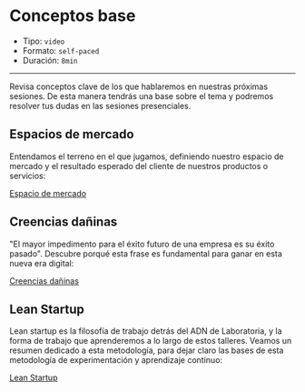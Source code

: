 # Conceptos base

* Tipo: `video`
* Formato: `self-paced`
* Duración: `8min`

***

Revisa conceptos clave de los que hablaremos en nuestras próximas sesiones. De
esta manera tendrás una base sobre el tema y podremos resolver tus dudas en las
sesiones presenciales.

## Espacios de mercado

Entendamos el terreno en el que jugamos, definiendo nuestro espacio de mercado y
el resultado esperado del cliente de nuestros productos o servicios:

[Espacio de mercado](https://youtu.be/f3hEZbsbeyg)

## Creencias dañinas

"El mayor impedimento para el éxito futuro de una empresa es su éxito pasado".
Descubre porqué esta frase es fundamental para ganar en esta nueva era digital:

[Creencias dañinas](https://youtu.be/7f9P901cWAM)

## Lean Startup

Lean startup es la filosofía de trabajo detrás del ADN de Laboratoria, y la
forma de trabajo que aprenderemos a lo largo de estos talleres.
Veamos un resumen dedicado a esta metodología, para dejar claro las bases de esta
metodología de experimentación y aprendizaje continuo:

[Lean Startup](https://youtu.be/OYqvBfwnmZ0)
